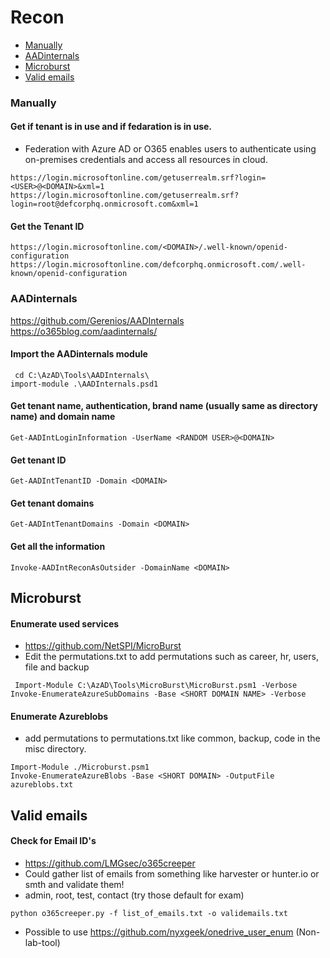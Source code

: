 # Recon

* [Manually](#Manually)
* [AADinternals](#AADinternals)
* [Microburst](#Microburst)
* [Valid emails](#Valid-emails)

### Manually
#### Get if tenant is in use and if fedaration is in use.
- Federation with Azure AD or O365 enables users to authenticate using on-premises credentials and access all resources in cloud.
```
https://login.microsoftonline.com/getuserrealm.srf?login=<USER>@<DOMAIN>&xml=1
https://login.microsoftonline.com/getuserrealm.srf?login=root@defcorphq.onmicrosoft.com&xml=1
```

#### Get the Tenant ID
```
https://login.microsoftonline.com/<DOMAIN>/.well-known/openid-configuration
https://login.microsoftonline.com/defcorphq.onmicrosoft.com/.well-known/openid-configuration
```

### AADinternals
https://github.com/Gerenios/AADInternals
https://o365blog.com/aadinternals/
#### Import the AADinternals module
```
 cd C:\AzAD\Tools\AADInternals\
import-module .\AADInternals.psd1
```

####  Get tenant name, authentication, brand name (usually same as directory name) and domain name
```
Get-AADIntLoginInformation -UserName <RANDOM USER>@<DOMAIN>
```

#### Get tenant ID
```
Get-AADIntTenantID -Domain <DOMAIN>
```

#### Get tenant domains
```
Get-AADIntTenantDomains -Domain <DOMAIN>
```

#### Get all the information
```
Invoke-AADIntReconAsOutsider -DomainName <DOMAIN>
```

## Microburst
#### Enumerate used services
- https://github.com/NetSPI/MicroBurst
- Edit the permutations.txt to add permutations such as career, hr, users, file and backup
```
 Import-Module C:\AzAD\Tools\MicroBurst\MicroBurst.psm1 -Verbose
Invoke-EnumerateAzureSubDomains -Base <SHORT DOMAIN NAME> -Verbose
```

#### Enumerate Azureblobs
- add permutations to permutations.txt like common, backup, code in the misc directory.
```
Import-Module ./Microburst.psm1
Invoke-EnumerateAzureBlobs -Base <SHORT DOMAIN> -OutputFile azureblobs.txt
```

## Valid emails
#### Check for Email ID's
- https://github.com/LMGsec/o365creeper
- Could gather list of emails from something like harvester or hunter.io or smth and validate them!
- admin, root, test, contact (try those default for exam)
```
python o365creeper.py -f list_of_emails.txt -o validemails.txt
```
- Possible to use https://github.com/nyxgeek/onedrive_user_enum (Non-lab-tool)


